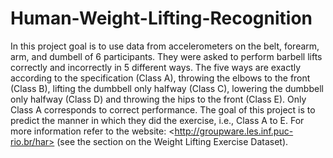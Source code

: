 # Human-Weight-Lifting-Recognition
In this project goal is to use data from accelerometers on the belt, forearm, arm, and dumbell of 6 participants. They were asked to perform barbell lifts correctly and incorrectly in 5 different ways. The five ways are exactly according to the specification (Class A), throwing the elbows to the front (Class B), lifting the dumbbell only halfway (Class C), lowering the dumbbell only halfway (Class D) and throwing the hips to the front (Class E). Only Class A corresponds to correct performance. The goal of this project is to predict the manner in which they did the exercise, i.e., Class A to E.   For more information refer to the website: &lt;http://groupware.les.inf.puc-rio.br/har> (see the section on the Weight Lifting Exercise Dataset).
